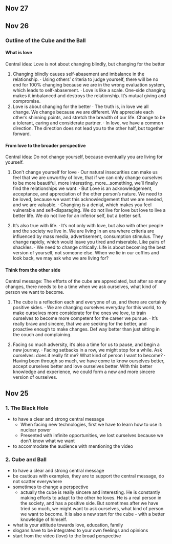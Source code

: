 ## Nov 27

## Nov 26
### Outline of the Cube and the Ball
#### What is love
Central idea: Love is not about changing blindly, but changing for the better

1. Changing blindly causes self-abasement and imbalance in the relationship. 
·	Using others’ criteria to judge yourself, there will be no end for 100% changing because we are in the wrong evaluation system, which leads to self-abasement.
·	Love is like a scale. One-side changing makes it imbalanced and destroys the relationship. It’s mutual giving and compromise.
2. Love is about changing for the better
·	The truth is, in love we all change. We change because we are different. We appreciate each other’s shinning points, and stretch the breadth of our life. Change to be a tolerant, caring and considerate partner. 
·	In love, we have a common direction. The direction does not lead you to the other half, but together forward. 

#### From love to the broader perspective
Central idea: Do not change yourself, because eventually you are living for yourself.

1. Don’t change yourself for love
·	Our natural insecurities can make us feel that we are unworthy of love, that if we can only change ourselves to be more beautiful, more interesting, more...something, we’ll finally find the relationships we want. 
·	But Love is an acknowledgement, acceptance, and appreciation of the other person’s nature. We need to be loved, because we want this acknowledgement that we are needed, and we are valuable.
·	Changing is a denial, which makes you feel vulnerable and self-disparaging. We do not live for love but love to live a better life. We do not live for an inferior self, but a better self.

2. It’s also true with life.
·	It’s not only with love, but also with other people and the society we live in. We are living in an era where criteria are influenced by mass media, advertisement, consumption stimulus. They change rapidly, which would leave you tired and miserable. Like pairs of shackles.
·	We need to change critically. Life is about becoming the best version of yourself, not someone else. When we lie in our coffins and look back, we may ask who we are living for?

#### Think from the other side
Central message: The efforts of the cube are appreciated, but after so many changes, there needs to be a time when we ask ourselves, what kind of person we want to become. 

1. The cube is a reflection each and everyone of us, and there are certainly positive sides.
·	We are changing ourselves everyday for this world, to make ourselves more considerate for the ones we love, to train ourselves to become more competent for the career we pursue. 
·	It’s really brave and sincere, that we are seeking for the better, and proactive enough to make changes. Def way better than just sitting in the couch and complaining.

2. Facing so much adversity, it’s also a time for us to pause, and begin a new journey.
·	Facing setbacks in a row, we might stop for a while. Ask ourselves: does it really fit me? What kind of person I want to become?
·	Having been through so much, we have come to know ourselves better, accept ourselves better and love ourselves better. With this better knowledge and experience, we could form a new and more sincere version of ourselves. 

## Nov 25
### 1. The Black Hole
- to have a clear and strong central message 
  - When facing new technologies, first we have to learn how to use it: nuclear power
  - Presented with infinite opportunities, we lost ourselves because we don't know what we want
- to accommodate the audience with mentioning the video

### 2. Cube and Ball
- to have a clear and strong central message
- be cautious with examples, they are to support the central message, do not scatter everywhere
- sometimes to change a perspective
  - actually the cube is really sincere and interesting. He is constantly making efforts to adapt to the other he loves. He is a real person in the society, and has a positive side. But sometimes after we have tried so much, we might want to ask ourselves, what kind of person we want to become. It is also a new start for the cube - with a better knowledge of himself.
- what is your attitude towards love, education, family 
- slogans have to be integrated to your own feelings and opinions
- start from the video (love) to the broad perspective
